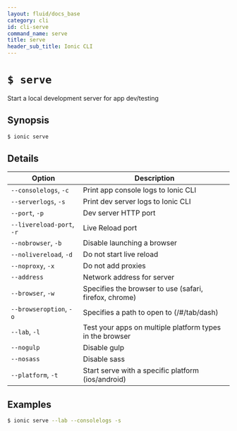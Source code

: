 ```yaml
---
layout: fluid/docs_base
category: cli
id: cli-serve
command_name: serve
title: serve
header_sub_title: Ionic CLI
---
```


# `$ serve`

Start a local development server for app dev/testing
## Synopsis

```bash
$ ionic serve 
```
  
## Details





Option | Description
------ | ----------
`--consolelogs`, `-c` | Print app console logs to Ionic CLI
`--serverlogs`, `-s` | Print dev server logs to Ionic CLI
`--port`, `-p` | Dev server HTTP port
`--livereload-port`, `-r` | Live Reload port
`--nobrowser`, `-b` | Disable launching a browser
`--nolivereload`, `-d` | Do not start live reload
`--noproxy`, `-x` | Do not add proxies
`--address` | Network address for server
`--browser`, `-w` | Specifies the browser to use (safari, firefox, chrome)
`--browseroption`, `-o` | Specifies a path to open to (/#/tab/dash)
`--lab`, `-l` | Test your apps on multiple platform types in the browser
`--nogulp` | Disable gulp
`--nosass` | Disable sass
`--platform`, `-t` | Start serve with a specific platform (ios/android)

## Examples

```bash
$ ionic serve --lab --consolelogs -s
```
